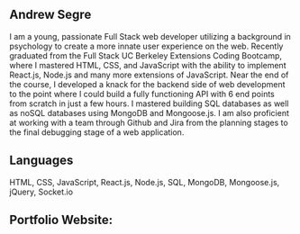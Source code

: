 ## Andrew Segre

I am a young, passionate Full Stack web developer utilizing a background in psychology to create a more innate user experience on the web. Recently graduated from the Full Stack UC Berkeley Extensions Coding Bootcamp, where I mastered HTML, CSS, and JavaScript with the ability to implement React.js, Node.js and many more extensions of JavaScript. Near the end of the course, I developed a knack for the backend side of web development to the point where I could build a fully functioning API with 6 end points from scratch in just a few hours. I mastered building SQL databases as well as noSQL databases using MongoDB and Mongoose.js. I am also proficient at working with a team through Github and Jira from the planning stages to the final debugging stage of a web application.

## Languages

HTML,
CSS,
JavaScript,
React.js,
Node.js,
SQL,
MongoDB,
Mongoose.js,
jQuery,
Socket.io

## Portfolio Website:


